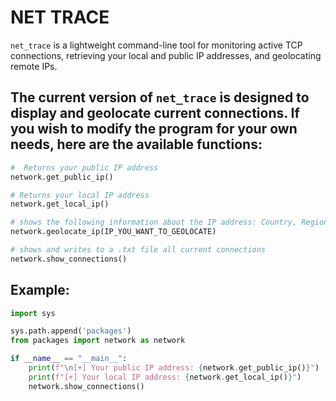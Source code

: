 # NET TRACE
`net_trace` is a lightweight command-line tool for monitoring active TCP connections, retrieving your local and public IP addresses, and geolocating remote IPs.

## The current version of `net_trace` is designed to display and geolocate current connections. If you wish to modify the program for your own needs, here are the available functions:
```python
#  Returns your public IP address
network.get_public_ip()

# Returns your local IP address
network.get_local_ip()

# shows the following information about the IP address: Country, Region, City, ISP, Coordinates
network.geolocate_ip(IP_YOU_WANT_TO_GEOLOCATE)

# shows and writes to a .txt file all current connections
network.show_connections()
```

## Example:
```python
import sys

sys.path.append('packages')
from packages import network as network

if __name__ == "__main__":
    print(f"\n[+] Your public IP address: {network.get_public_ip()}")
    print(f"[+] Your local IP address: {network.get_local_ip()}")
    network.show_connections()

```